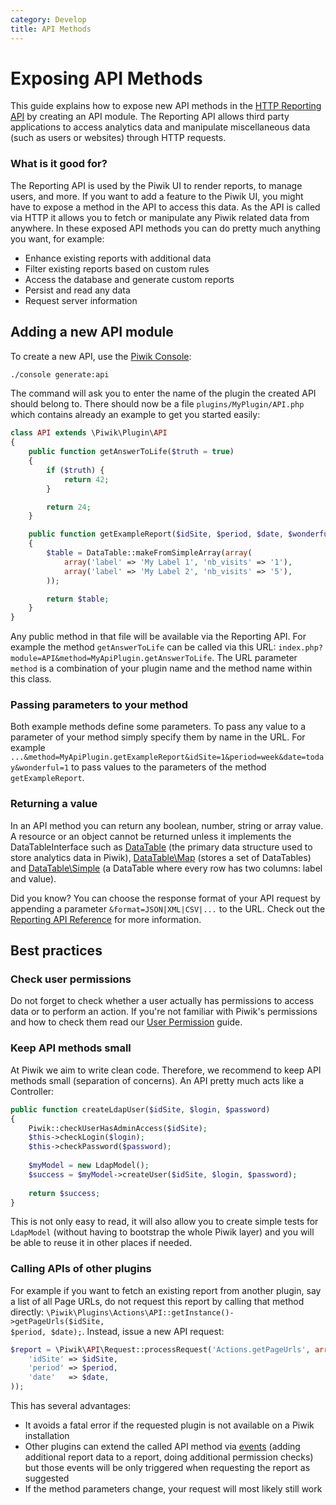 ```yaml
---
category: Develop
title: API Methods
---
```

# Exposing API Methods

This guide explains how to expose new API methods in the [HTTP Reporting API](http://developer.piwik.org/api-reference/reporting-api) by creating an API module. The Reporting API allows third party applications to access analytics data and manipulate miscellaneous data (such as users or websites) through HTTP requests. 

### What is it good for?

The Reporting API is used by the Piwik UI to render reports, to manage users, and more. If you want to add a feature to the Piwik UI, you might have to expose a method in the API to access this data. As the API is called via HTTP it allows you to fetch or manipulate any Piwik related data from anywhere. In these exposed API methods you can do pretty much anything you want, for example:

* Enhance existing reports with additional data
* Filter existing reports based on custom rules
* Access the database and generate custom reports
* Persist and read any data
* Request server information

## Adding a new API module

To create a new API, use the [Piwik Console](/guides/piwik-on-the-command-line):

```bash
./console generate:api
```

The command will ask you to enter the name of the plugin the created API should belong to. There should now be a file <code>plugins/MyPlugin/API.php</code> which contains already an example to get you started easily:

```php
class API extends \Piwik\Plugin\API
{
    public function getAnswerToLife($truth = true)
    {
        if ($truth) {
            return 42;
        }

        return 24;
    }

    public function getExampleReport($idSite, $period, $date, $wonderful = false)
    {
        $table = DataTable::makeFromSimpleArray(array(
            array('label' => 'My Label 1', 'nb_visits' => '1'),
            array('label' => 'My Label 2', 'nb_visits' => '5'),
        ));

        return $table;
    }
}
``` 

Any public method in that file will be available via the Reporting API. For example the method <code>getAnswerToLife</code> can be called via this URL: <code>index.php?module=API&amp;method=MyApiPlugin.getAnswerToLife</code>. The URL parameter <code>method</code> is a combination of your plugin name and the method name within this class.

### Passing parameters to your method

Both example methods define some parameters. To pass any value to a parameter of your method simply specify them by name in the URL. For example <code>...&amp;method=MyApiPlugin.getExampleReport&amp;idSite=1&amp;period=week&amp;date=today&amp;wonderful=1</code> to pass values to the parameters of the method <code>getExampleReport</code>. 

### Returning a value

In an API method you can return any boolean, number, string or array value. A resource or an object cannot be returned unless it implements the DataTableInterface such as [DataTable](/api-reference/Piwik/DataTable) (the primary data structure used to store analytics data in Piwik), [DataTable\Map](/api-reference/Piwik/DataTable/Map) (stores a set of DataTables) and [DataTable\Simple](/api-reference/Piwik/DataTable/Simple) (a DataTable where every row has two columns: label and value).

Did you know? You can choose the response format of your API request by appending a parameter <code>&amp;format=JSON|XML|CSV|...</code> to the URL. Check out the [Reporting API Reference](/api-reference/reporting-api) for more information.

<h2>Best practices</h2>

### Check user permissions

Do not forget to check whether a user actually has permissions to access data or to perform an action. If you're not familiar with Piwik's permissions and how to check them read our [User Permission](/guides/permissions) guide.

### Keep API methods small

At Piwik we aim to write clean code. Therefore, we recommend to keep API methods small (separation of concerns). An API pretty much acts like a Controller: 

```php
public function createLdapUser($idSite, $login, $password)
{
    Piwik::checkUserHasAdminAccess($idSite);
    $this->checkLogin($login);
    $this->checkPassword($password);
    
    $myModel = new LdapModel();
    $success = $myModel->createUser($idSite, $login, $password);
    
    return $success;
}
```

This is not only easy to read, it will also allow you to create simple tests for <code>LdapModel</code> (without having to bootstrap the whole Piwik layer) and you will be able to reuse it in other places if needed.

### Calling APIs of other plugins

For example if you want to fetch an existing report from another plugin, say a list of all Page URLs, do not request this report by calling that method directly: <code class="php">\Piwik\Plugins\Actions\API::getInstance()->getPageUrls($idSite, $period, $date);</code>. Instead, issue a new API request:

```php
$report = \Piwik\API\Request::processRequest('Actions.getPageUrls', array(
    'idSite' => $idSite,
    'period' => $period,
    'date'   => $date,
));
```

This has several advantages:

* It avoids a fatal error if the requested plugin is not available on a Piwik installation
* Other plugins can extend the called API method via [events](/guides/events) (adding additional report data to a report, doing additional permission checks) but those events will be only triggered when requesting the report as suggested
* If the method parameters change, your request will most likely still work